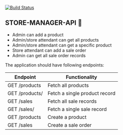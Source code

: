 [![Build Status](https://travis-ci.org/muthigani/STORE-MANAGER-API.svg?branch=develop)](https://travis-ci.org/muthigani/STORE-MANAGER-API)

## STORE-MANAGER-API :book:
* 	Admin can add a product
* 	Admin/store attendant can get all products
* 	Admin/store attendant can get a specific product
* 	Store attendant can add a sale order
* 	Admin can get all sale order records

The application should have following endpoints:

| Endpoint   | Functionality |
| ------------- | ------------- |
| GET /products   | Fetch all products  |
| GET /products/<productId>  | Fetch a single product record  |
| GET /sales  | Fetch all sale records  |
| GET /sales/<salesId>  | Fetch a single sale record  |
| GET /products  | Create a product  |
| GET /sales  | Create a sale order  |
